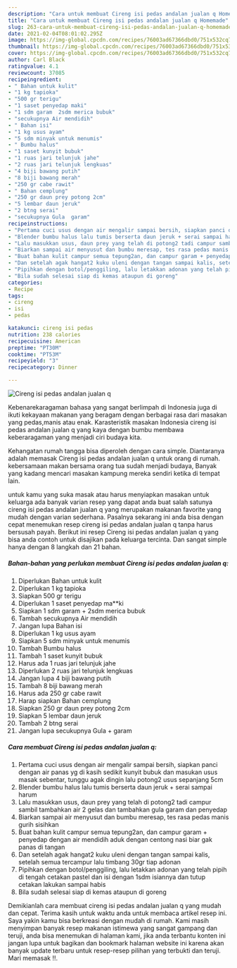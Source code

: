 ```yaml
---
description: "Cara untuk membuat Cireng isi pedas andalan jualan q Homemade"
title: "Cara untuk membuat Cireng isi pedas andalan jualan q Homemade"
slug: 263-cara-untuk-membuat-cireng-isi-pedas-andalan-jualan-q-homemade
date: 2021-02-04T08:01:02.295Z
image: https://img-global.cpcdn.com/recipes/76003ad67366dbd0/751x532cq70/cireng-isi-pedas-andalan-jualan-q-foto-resep-utama.jpg
thumbnail: https://img-global.cpcdn.com/recipes/76003ad67366dbd0/751x532cq70/cireng-isi-pedas-andalan-jualan-q-foto-resep-utama.jpg
cover: https://img-global.cpcdn.com/recipes/76003ad67366dbd0/751x532cq70/cireng-isi-pedas-andalan-jualan-q-foto-resep-utama.jpg
author: Carl Black
ratingvalue: 4.1
reviewcount: 37085
recipeingredient:
- " Bahan untuk kulit"
- "1 kg tapioka"
- "500 gr terigu"
- "1 saset penyedap maki"
- "1 sdm garam  2sdm merica bubuk"
- "secukupnya Air mendidih"
- " Bahan isi"
- "1 kg usus ayam"
- "5 sdm minyak untuk menumis"
- " Bumbu halus"
- "1 saset kunyit bubuk"
- "1 ruas jari telunjuk jahe"
- "2 ruas jari telunjuk lengkuas"
- "4 biji bawang putih"
- "8 biji bawang merah"
- "250 gr cabe rawit"
- " Bahan cemplung"
- "250 gr daun prey potong 2cm"
- "5 lembar daun jeruk"
- "2 btng serai"
- "secukupnya Gula  garam"
recipeinstructions:
- "Pertama cuci usus dengan air mengalir sampai bersih, siapkan panci dengan air panas yg di kasih sedikit kunyit bubuk dan masukan usus masak sebentar, tunggu agak dingin lalu potong2 usus sepanjang 5cm"
- "Blender bumbu halus lalu tumis berserta daun jeruk + serai sampai harum"
- "Lalu masukkan usus, daun prey yang telah di potong2 tadi campur sambil tambahkan air 2 gelas dan tambahkan gula garam dan penyedap"
- "Biarkan sampai air menyusut dan bumbu meresap, tes rasa pedas manis gurih sisihkan"
- "Buat bahan kulit campur semua tepung2an, dan campur garam + penyedap dengan air mendidih aduk dengan centong nasi biar gak panas di tangan"
- "Dan setelah agak hangat2 kuku uleni dengan tangan sampai kalis, setelah semua tercampur lalu timbang 30gr tiap adonan"
- "Pipihkan dengan botol/penggiling, lalu letakkan adonan yang telah pipih di tengah cetakan pastel dan isi dengan 1sdm isiannya dan tutup cetakan lakukan sampai habis"
- "Bila sudah selesai siap di kemas ataupun di goreng"
categories:
- Recipe
tags:
- cireng
- isi
- pedas

katakunci: cireng isi pedas 
nutrition: 238 calories
recipecuisine: American
preptime: "PT30M"
cooktime: "PT53M"
recipeyield: "3"
recipecategory: Dinner

---
```



![Cireng isi pedas andalan jualan q](https://img-global.cpcdn.com/recipes/76003ad67366dbd0/751x532cq70/cireng-isi-pedas-andalan-jualan-q-foto-resep-utama.jpg)

Kebenarekaragaman bahasa yang sangat berlimpah di Indonesia juga di ikuti kekayaan makanan yang beragam dengan berbagai rasa dari masakan yang pedas,manis atau enak. Karasteristik masakan Indonesia cireng isi pedas andalan jualan q yang kaya dengan bumbu membawa keberaragaman yang menjadi ciri budaya kita.




Kehangatan rumah tangga bisa diperoleh dengan cara simple. Diantaranya adalah memasak Cireng isi pedas andalan jualan q untuk orang di rumah. kebersamaan makan bersama orang tua sudah menjadi budaya, Banyak yang kadang mencari masakan kampung mereka sendiri ketika di tempat lain.

untuk kamu yang suka masak atau harus menyiapkan masakan untuk keluarga ada banyak varian resep yang dapat anda buat salah satunya cireng isi pedas andalan jualan q yang merupakan makanan favorite yang mudah dengan varian sederhana. Pasalnya sekarang ini anda bisa dengan cepat menemukan resep cireng isi pedas andalan jualan q tanpa harus bersusah payah.
Berikut ini resep Cireng isi pedas andalan jualan q yang bisa anda contoh untuk disajikan pada keluarga tercinta. Dan sangat simple hanya dengan 8 langkah dan 21 bahan.


<!--inarticleads1-->

##### Bahan-bahan yang perlukan membuat Cireng isi pedas andalan jualan q:

1. Diperlukan  Bahan untuk kulit
1. Diperlukan 1 kg tapioka
1. Siapkan 500 gr terigu
1. Diperlukan 1 saset penyedap ma**ki
1. Siapkan 1 sdm garam + 2sdm merica bubuk
1. Tambah secukupnya Air mendidih
1. Jangan lupa  Bahan isi
1. Diperlukan 1 kg usus ayam
1. Siapkan 5 sdm minyak untuk menumis
1. Tambah  Bumbu halus
1. Tambah 1 saset kunyit bubuk
1. Harus ada 1 ruas jari telunjuk jahe
1. Diperlukan 2 ruas jari telunjuk lengkuas
1. Jangan lupa 4 biji bawang putih
1. Tambah 8 biji bawang merah
1. Harus ada 250 gr cabe rawit
1. Harap siapkan  Bahan cemplung
1. Siapkan 250 gr daun prey potong 2cm
1. Siapkan 5 lembar daun jeruk
1. Tambah 2 btng serai
1. Jangan lupa secukupnya Gula + garam




<!--inarticleads2-->

##### Cara membuat  Cireng isi pedas andalan jualan q:

1. Pertama cuci usus dengan air mengalir sampai bersih, siapkan panci dengan air panas yg di kasih sedikit kunyit bubuk dan masukan usus masak sebentar, tunggu agak dingin lalu potong2 usus sepanjang 5cm
1. Blender bumbu halus lalu tumis berserta daun jeruk + serai sampai harum
1. Lalu masukkan usus, daun prey yang telah di potong2 tadi campur sambil tambahkan air 2 gelas dan tambahkan gula garam dan penyedap
1. Biarkan sampai air menyusut dan bumbu meresap, tes rasa pedas manis gurih sisihkan
1. Buat bahan kulit campur semua tepung2an, dan campur garam + penyedap dengan air mendidih aduk dengan centong nasi biar gak panas di tangan
1. Dan setelah agak hangat2 kuku uleni dengan tangan sampai kalis, setelah semua tercampur lalu timbang 30gr tiap adonan
1. Pipihkan dengan botol/penggiling, lalu letakkan adonan yang telah pipih di tengah cetakan pastel dan isi dengan 1sdm isiannya dan tutup cetakan lakukan sampai habis
1. Bila sudah selesai siap di kemas ataupun di goreng




Demikianlah cara membuat cireng isi pedas andalan jualan q yang mudah dan cepat. Terima kasih untuk waktu anda untuk membaca artikel resep ini. Saya yakin kamu bisa berkreasi dengan mudah di rumah. Kami masih menyimpan banyak resep makanan istimewa yang sangat gampang dan teruji, anda bisa menemukan di halaman kami, jika anda terbantu konten ini jangan lupa untuk bagikan dan bookmark halaman website ini karena akan banyak update terbaru untuk resep-resep pilihan yang terbukti dan teruji. Mari memasak !!. 
